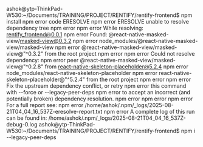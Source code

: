 ashok@ytp-ThinkPad-W530:~/Documents/TRAINING/PROJECT/RENTIFY/rentify-frontend$ npm install
npm error code ERESOLVE
npm error ERESOLVE unable to resolve dependency tree
npm error
npm error While resolving: rentify_frontend@0.0.1
npm error Found: @react-native-masked-view/masked-view@0.3.2
npm error node_modules/@react-native-masked-view/masked-view
npm error   @react-native-masked-view/masked-view@"^0.3.2" from the root project
npm error
npm error Could not resolve dependency:
npm error peer @react-native-masked-view/masked-view@"^0.2.8" from react-native-skeleton-placeholder@5.2.4
npm error node_modules/react-native-skeleton-placeholder
npm error   react-native-skeleton-placeholder@"^5.2.4" from the root project
npm error
npm error Fix the upstream dependency conflict, or retry
npm error this command with --force or --legacy-peer-deps
npm error to accept an incorrect (and potentially broken) dependency resolution.
npm error
npm error
npm error For a full report see:
npm error /home/ashok/.npm/_logs/2025-08-21T04_04_16_537Z-eresolve-report.txt
npm error A complete log of this run can be found in: /home/ashok/.npm/_logs/2025-08-21T04_04_16_537Z-debug-0.log
ashok@ytp-ThinkPad-W530:~/Documents/TRAINING/PROJECT/RENTIFY/rentify-frontend$ npm i --legacy-peer-deps